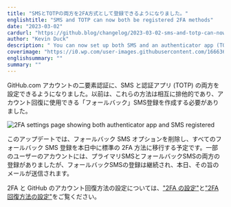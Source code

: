 ```yaml
---
title: "SMSとTOTPの両方を2FA方式として登録できるようになりました。"
englishtitle: "SMS and TOTP can now both be registered 2FA methods"
date: "2023-03-02"
cardurl: "https://github.blog/changelog/2023-03-02-sms-and-totp-can-now-both-be-registered-2fa-methods"
author: "Kevin Duck"
description: " You can now set up both SMS and an authenticator app (TOTP) for two-factor authentication on your GitHub.com account. Previously these methods were mutually exclusive, and you needed to create a "fallback" SMS registration that could be used for account recovery.  With this update, we are removing the fallback SMS option, and will migrate all fallback SMS registrations to be standard 2FA methods today. A small set of users had both a primary and fallback SMS registration on their account – they continue to have that fallback SMS registration, and will receive email about it today.  To learn more about setting up 2FA and GitHub's account recovery methods, see "Configuring 2FA" and "Configuring 2fa recovery methods"  "
coverimage: "https://i0.wp.com/user-images.githubusercontent.com/1666363/221687553-e8142633-5f5e-46a7-87cc-66a70bf4b7e3.png?ssl=1"
englishsummary: ""
summary: ""
---
```


<p>GitHub.com アカウントの二要素認証に、SMS と認証アプリ (TOTP) の両方を設定できるようになりました。以前は、これらの方法は相互に排他的であり、アカウント回復に使用できる「フォールバック」SMS登録を作成する必要がありました。</p>
<p><img decoding="async" src="https://i0.wp.com/user-images.githubusercontent.com/1666363/221687553-e8142633-5f5e-46a7-87cc-66a70bf4b7e3.png?ssl=1" alt="2FA settings page showing both authenticator app and SMS registered" data-recalc-dims="1"></p>
<p>このアップデートでは、フォールバック SMS オプションを削除し、すべてのフォールバック SMS 登録を本日中に標準の 2FA 方法に移行する予定です。一部のユーザーのアカウントには、プライマリSMSとフォールバックSMSの両方の登録がありましたが、フォールバックSMSの登録は継続され、本日、その旨のメールが送信されます。</p>
<p>2FA と GitHub のアカウント回復方法の設定については、<a href="https://docs.github.com/en/authentication/securing-your-account-with-two-factor-authentication-2fa/configuring-two-factor-authentication">&quot;2FA の設定&quot;</a>と<a href="https://docs.github.com/en/authentication/securing-your-account-with-two-factor-authentication-2fa/configuring-two-factor-authentication-recovery-methods">&quot;2FA 回復方法の設定&quot;</a>をご覧ください。</p>


